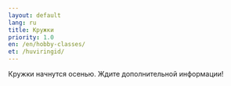 ```yaml
---
layout: default
lang: ru
title: Кружки
priority: 1.0
en: /en/hobby-classes/
et: /huviringid/
---
```


Кружки начнутся осенью.
Ждите дополнительной информации!
